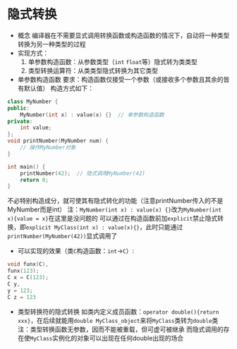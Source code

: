 # 隐式转换

- 概念
	编译器在不需要显式调用转换函数或构造函数的情况下，自动将一种类型转换为另一种类型的过程
- 实现方式：
	1. 单参数构造函数：从参数类型（`int` `float`等）隐式转为类类型
	2. 类型转换运算符：从类类型隐式转换为其它类型
- 单参数构造函数
	要求：构造函数仅接受一个参数（或接收多个参数且其余的皆有默认值）
	构造方式如下：
```cpp
class MyNumber {
public:
    MyNumber(int x) : value(x) {}  // 单参数构造函数
private:
    int value;
};
void printNumber(MyNumber num) {
    // 操作MyNumber对象
}

int main() {
    printNumber(42);  // 隐式调用MyNumber(42)
    return 0;
}
```
不必特别构造成分，就可使其有隐式转化的功能（注意printNumber传入的不是MyNumber而是int）
注：`MyNumber(int x) : value(x) {}`改为`MyNumber(int x){value = x}`在这里是没问题的
	可以通过在构造函数前加`explicit`禁止隐式转换，即`explicit MyClass(int x) : value(x){}`，此时只能通过`printNumber(MyNumber(42))`显式调用了
- 可以实现的效果（类`C`构造函数：`int`->`C`）:
```cpp
void funx(C),
funx(123);
C x = C(123);
C y,
y = 123;
C z = 123
```

- 类型转换符的隐式转换
	如类内定义成员函数：`operator double(){return xxx}`，在后续就能用`double MyClass_object`来将`MyClass`类转为`double`类
	注：类型转换函数无参数，因而不能被重载，但可虚可被继承
	而隐式调用的存在使`MyClass`实例化的对象可以出现在任何double出现的场合